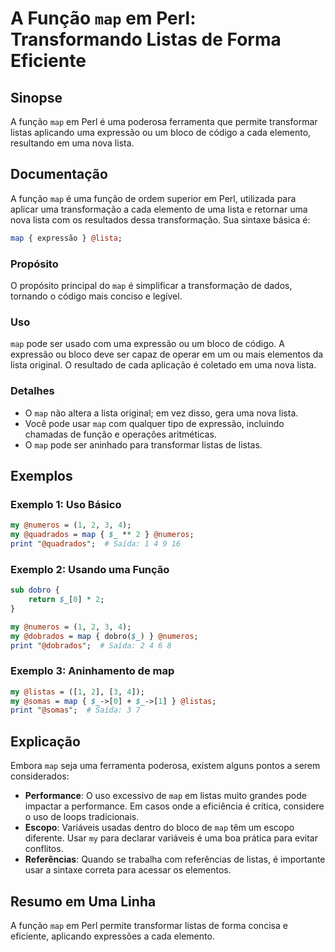 <!--
Meta Description: # A Função `map` em Perl: Transformando Listas de Forma Eficiente ## Sinopse A função `map` em Perl é uma poderosa ferramenta que permite transformar ...
Meta Keywords: map, uma, listas, perl, lista
-->

# A Função `map` em Perl: Transformando Listas de Forma Eficiente

## Sinopse
A função `map` em Perl é uma poderosa ferramenta que permite transformar listas aplicando uma expressão ou um bloco de código a cada elemento, resultando em uma nova lista.

## Documentação
A função `map` é uma função de ordem superior em Perl, utilizada para aplicar uma transformação a cada elemento de uma lista e retornar uma nova lista com os resultados dessa transformação. Sua sintaxe básica é:

```perl
map { expressão } @lista;
```

### Propósito
O propósito principal do `map` é simplificar a transformação de dados, tornando o código mais conciso e legível.

### Uso
`map` pode ser usado com uma expressão ou um bloco de código. A expressão ou bloco deve ser capaz de operar em um ou mais elementos da lista original. O resultado de cada aplicação é coletado em uma nova lista.

### Detalhes
- O `map` não altera a lista original; em vez disso, gera uma nova lista.
- Você pode usar `map` com qualquer tipo de expressão, incluindo chamadas de função e operações aritméticas.
- O `map` pode ser aninhado para transformar listas de listas.

## Exemplos
### Exemplo 1: Uso Básico
```perl
my @numeros = (1, 2, 3, 4);
my @quadrados = map { $_ ** 2 } @numeros;
print "@quadrados";  # Saída: 1 4 9 16
```

### Exemplo 2: Usando uma Função
```perl
sub dobro {
    return $_[0] * 2;
}

my @numeros = (1, 2, 3, 4);
my @dobrados = map { dobro($_) } @numeros;
print "@dobrados";  # Saída: 2 4 6 8
```

### Exemplo 3: Aninhamento de map
```perl
my @listas = ([1, 2], [3, 4]);
my @somas = map { $_->[0] + $_->[1] } @listas;
print "@somas";  # Saída: 3 7
```

## Explicação
Embora `map` seja uma ferramenta poderosa, existem alguns pontos a serem considerados:

- **Performance**: O uso excessivo de `map` em listas muito grandes pode impactar a performance. Em casos onde a eficiência é crítica, considere o uso de loops tradicionais.
- **Escopo**: Variáveis usadas dentro do bloco de `map` têm um escopo diferente. Usar `my` para declarar variáveis é uma boa prática para evitar conflitos.
- **Referências**: Quando se trabalha com referências de listas, é importante usar a sintaxe correta para acessar os elementos.

## Resumo em Uma Linha
A função `map` em Perl permite transformar listas de forma concisa e eficiente, aplicando expressões a cada elemento.
